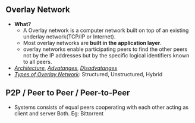 ## Overlay Network 
- **What?** 
  - A Overlay network is a computer network built on top of an existing underlay network(TCP/IP or Internet).
  - Most overlay networks are **built in the application layer**.
  - overlay networks enable participating peers to find the other peers not by the IP addresses but by the specific logical identifiers known to all peers. 
- *[Architecture](Architecture)*, *[Advatanges](Advantages.md)*, *[Disadvatanges](Disadvatanges_of_overlay.md)*
- *[Types of Overlay Network](Types_of_Overlay_Network):* Structured, Unstructured, Hybrid

## P2P / Peer to Peer / Peer-to-Peer
- Systems consists of equal peers cooperating with each other acting as client and server Both. Eg: Bittorrent

